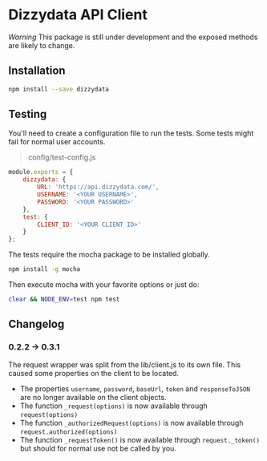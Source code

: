 # Dizzydata API Client

*Warning* This package is still under development and the exposed methods are likely to change. 

## Installation

```bash
npm install --save dizzydata
```

## Testing

You'll need to create a configuration file to run the tests. Some tests might fail for normal user accounts. 

> config/test-config.js

```javascript
module.exports = {
    dizzydata: {
        URL: 'https://api.dizzydata.com/',
        USERNAME: '<YOUR USERNAME>',
        PASSWORD: '<YOUR PASSWORD>'
    },
    test: {
    	CLIENT_ID: '<YOUR CLIENT ID>'
    }
};
```

The tests require the mocha package to be installed globally. 

```bash
npm install -g mocha
```

Then execute mocha with your favorite options or just do:

```bash
clear && NODE_ENV=test npm test
```

## Changelog

### 0.2.2 -> 0.3.1
The request wrapper was split from the lib/client.js to its own file. This caused some properties on the client to be located. 
* The properties `username`, `password`, `baseUrl`, `token` and `responseToJSON` are no longer available on the client objects. 
* The function `_request(options)` is now available through `request(options)`
* The function `_authorizedRequest(options)` is now available through `request.authorized(options)`
* The function `_requestToken()` is now available through `request._token()` but should for normal use not be called by you. 